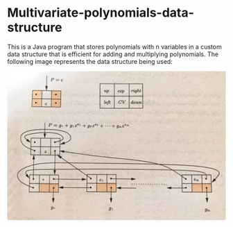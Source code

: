 # Multivariate-polynomials-data-structure

This is a Java program that stores polynomials with n variables in a custom data structure that is efficient for adding and multiplying polynomials. The following image represents the data structure being used:

![utilized data structure](https://github.com/pard1s/Multivariate-polynomials-data-structure/blob/main/data_structure.JPG)
